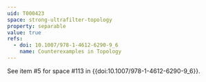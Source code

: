 ```yaml
---
uid: T000423
space: strong-ultrafilter-topology
property: separable
value: true
refs:
  - doi: 10.1007/978-1-4612-6290-9_6
    name: Counterexamples in Topology
---
```

See item #5 for space #113 in {{doi:10.1007/978-1-4612-6290-9_6}}.
